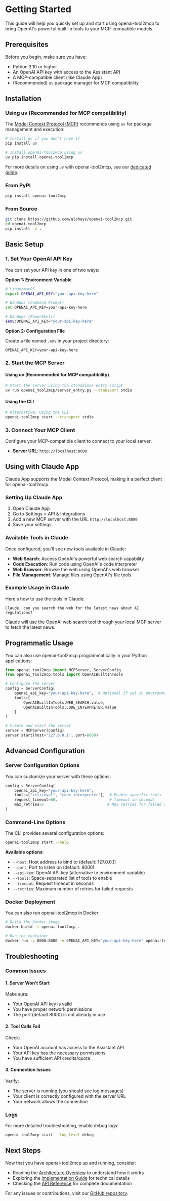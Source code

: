 # Getting Started

This guide will help you quickly set up and start using openai-tool2mcp to bring OpenAI's powerful built-in tools to your MCP-compatible models.

## Prerequisites

Before you begin, make sure you have:

- Python 3.10 or higher
- An OpenAI API key with access to the Assistant API
- A MCP-compatible client (like Claude App)
- (Recommended) `uv` package manager for MCP compatibility

## Installation

### Using uv (Recommended for MCP compatibility)

The [Model Context Protocol (MCP)](https://modelcontextprotocol.io/) recommends using `uv` for package management and execution:

```bash
# Install uv if you don't have it
pip install uv

# Install openai-tool2mcp using uv
uv pip install openai-tool2mcp
```

For more details on using `uv` with openai-tool2mcp, see our [dedicated guide](uv-integration.md).

### From PyPI

```bash
pip install openai-tool2mcp
```

### From Source

```bash
git clone https://github.com/alohays/openai-tool2mcp.git
cd openai-tool2mcp
pip install -e .
```

## Basic Setup

### 1. Set Your OpenAI API Key

You can set your API key in one of two ways:

**Option 1: Environment Variable**

```bash
# Linux/macOS
export OPENAI_API_KEY="your-api-key-here"

# Windows (Command Prompt)
set OPENAI_API_KEY=your-api-key-here

# Windows (PowerShell)
$env:OPENAI_API_KEY="your-api-key-here"
```

**Option 2: Configuration File**

Create a file named `.env` in your project directory:

```
OPENAI_API_KEY=your-api-key-here
```

### 2. Start the MCP Server

#### Using uv (Recommended for MCP compatibility)

```bash
# Start the server using the standalone entry script
uv run openai_tool2mcp/server_entry.py --transport stdio
```

#### Using the CLI

```bash
# Alternative: Using the CLI
openai-tool2mcp start --transport stdio
```

### 3. Connect Your MCP Client

Configure your MCP-compatible client to connect to your local server:

- **Server URL**: `http://localhost:8000`

## Using with Claude App

Claude App supports the Model Context Protocol, making it a perfect client for openai-tool2mcp.

### Setting Up Claude App

1. Open Claude App
2. Go to Settings > API & Integrations
3. Add a new MCP server with the URL `http://localhost:8000`
4. Save your settings

### Available Tools in Claude

Once configured, you'll see new tools available in Claude:

- **Web Search**: Access OpenAI's powerful web search capability
- **Code Execution**: Run code using OpenAI's code interpreter
- **Web Browser**: Browse the web using OpenAI's web browser
- **File Management**: Manage files using OpenAI's file tools

### Example Usage in Claude

Here's how to use the tools in Claude:

```
Claude, can you search the web for the latest news about AI regulations?
```

Claude will use the OpenAI web search tool through your local MCP server to fetch the latest news.

## Programmatic Usage

You can also use openai-tool2mcp programmatically in your Python applications:

```python
from openai_tool2mcp import MCPServer, ServerConfig
from openai_tool2mcp.tools import OpenAIBuiltInTools

# Configure the server
config = ServerConfig(
    openai_api_key="your-api-key-here",  # Optional if set in environment
    tools=[
        OpenAIBuiltInTools.WEB_SEARCH.value,
        OpenAIBuiltInTools.CODE_INTERPRETER.value
    ]
)

# Create and start the server
server = MCPServer(config)
server.start(host="127.0.0.1", port=8000)
```

## Advanced Configuration

### Server Configuration Options

You can customize your server with these options:

```python
config = ServerConfig(
    openai_api_key="your-api-key-here",
    tools=["retrieval", "code_interpreter"],  # Enable specific tools
    request_timeout=60,                       # Timeout in seconds
    max_retries=5                            # Max retries for failed requests
)
```

### Command-Line Options

The CLI provides several configuration options:

```bash
openai-tool2mcp start --help
```

**Available options**:

- `--host`: Host address to bind to (default: 127.0.0.1)
- `--port`: Port to listen on (default: 8000)
- `--api-key`: OpenAI API key (alternative to environment variable)
- `--tools`: Space-separated list of tools to enable
- `--timeout`: Request timeout in seconds
- `--retries`: Maximum number of retries for failed requests

### Docker Deployment

You can also run openai-tool2mcp in Docker:

```bash
# Build the Docker image
docker build -t openai-tool2mcp .

# Run the container
docker run -p 8000:8000 -e OPENAI_API_KEY="your-api-key-here" openai-tool2mcp
```

## Troubleshooting

### Common Issues

#### 1. Server Won't Start

Make sure:

- Your OpenAI API key is valid
- You have proper network permissions
- The port (default 8000) is not already in use

#### 2. Tool Calls Fail

Check:

- Your OpenAI account has access to the Assistant API
- Your API key has the necessary permissions
- You have sufficient API credits/quota

#### 3. Connection Issues

Verify:

- The server is running (you should see log messages)
- Your client is correctly configured with the server URL
- Your network allows the connection

### Logs

For more detailed troubleshooting, enable debug logs:

```bash
openai-tool2mcp start --log-level debug
```

## Next Steps

Now that you have openai-tool2mcp up and running, consider:

- Reading the [Architecture Overview](architecture.md) to understand how it works
- Exploring the [Implementation Guide](implementation.md) for technical details
- Checking the [API Reference](api-reference.md) for complete documentation

For any issues or contributions, visit our [GitHub repository](https://github.com/alohays/openai-tool2mcp).
